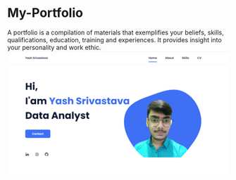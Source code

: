 # My-Portfolio
A portfolio is a compilation of materials that exemplifies your beliefs, skills, qualifications, education, training and experiences. It provides insight into your personality and work ethic.
![preview img](/preview.png)